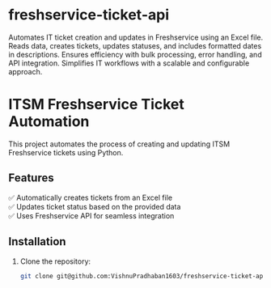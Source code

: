 # freshservice-ticket-api
Automates IT ticket creation and updates in Freshservice using an Excel file. Reads data, creates tickets, updates statuses, and includes formatted dates in descriptions. Ensures efficiency with bulk processing, error handling, and API integration. Simplifies IT workflows with a scalable and configurable approach.


# ITSM Freshservice Ticket Automation 

This project automates the process of creating and updating ITSM Freshservice tickets using Python.

## Features
✅ Automatically creates tickets from an Excel file  
✅ Updates ticket status based on the provided data  
✅ Uses Freshservice API for seamless integration  

## Installation

1. Clone the repository:
   ```bash
   git clone git@github.com:VishnuPradhaban1603/freshservice-ticket-api.git